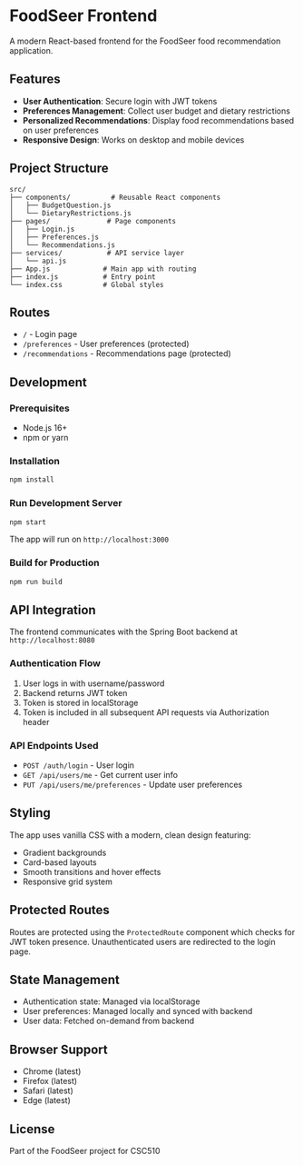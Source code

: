 # FoodSeer Frontend

A modern React-based frontend for the FoodSeer food recommendation application.

## Features

- **User Authentication**: Secure login with JWT tokens
- **Preferences Management**: Collect user budget and dietary restrictions
- **Personalized Recommendations**: Display food recommendations based on user preferences
- **Responsive Design**: Works on desktop and mobile devices

## Project Structure

```
src/
├── components/          # Reusable React components
│   ├── BudgetQuestion.js
│   └── DietaryRestrictions.js
├── pages/              # Page components
│   ├── Login.js
│   ├── Preferences.js
│   └── Recommendations.js
├── services/           # API service layer
│   └── api.js
├── App.js             # Main app with routing
├── index.js           # Entry point
└── index.css          # Global styles
```

## Routes

- `/` - Login page
- `/preferences` - User preferences (protected)
- `/recommendations` - Recommendations page (protected)

## Development

### Prerequisites
- Node.js 16+
- npm or yarn

### Installation
```bash
npm install
```

### Run Development Server
```bash
npm start
```

The app will run on `http://localhost:3000`

### Build for Production
```bash
npm run build
```

## API Integration

The frontend communicates with the Spring Boot backend at `http://localhost:8080`

### Authentication Flow
1. User logs in with username/password
2. Backend returns JWT token
3. Token is stored in localStorage
4. Token is included in all subsequent API requests via Authorization header

### API Endpoints Used
- `POST /auth/login` - User login
- `GET /api/users/me` - Get current user info
- `PUT /api/users/me/preferences` - Update user preferences

## Styling

The app uses vanilla CSS with a modern, clean design featuring:
- Gradient backgrounds
- Card-based layouts
- Smooth transitions and hover effects
- Responsive grid system

## Protected Routes

Routes are protected using the `ProtectedRoute` component which checks for JWT token presence. Unauthenticated users are redirected to the login page.

## State Management

- Authentication state: Managed via localStorage
- User preferences: Managed locally and synced with backend
- User data: Fetched on-demand from backend

## Browser Support

- Chrome (latest)
- Firefox (latest)
- Safari (latest)
- Edge (latest)

## License

Part of the FoodSeer project for CSC510
